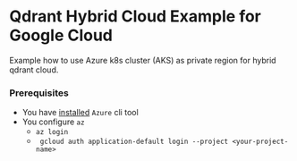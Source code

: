 # Qdrant Hybrid Cloud Example for Google Cloud

Example how to use Azure k8s cluster (AKS) as private region for hybrid qdrant cloud.

### Prerequisites

- You have [installed](https://learn.microsoft.com/en-us/cli/azure/install-azure-cli-macos#install-with-homebrew) `Azure` cli tool
- You configure `az`
    - `az login`
    - ` gcloud auth application-default login --project <your-project-name>`

